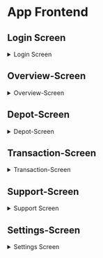 # App Frontend


## Login Screen

<details>
<summary> Login Screen </summary>

<div style="display: flex; justify-content: center; align-items: center;">

    <figure style="margin: 0 20px; text-align: center;">
        <img src="images/app/login-screen/login-screen.png" width="60%">
        <figcaption>Screenshot of login screen</figcaption>
    </figure>

    <figure style="margin: 0 20px; text-align: center;">
        <img src="images/app/login-screen/login-screen-wrong-credentials.png" width="60%">
        <figcaption>Screenshot of failed login</figcaption>
    </figure>

</div>

The <strong>Login Screen </strong> in the <strong> AurumBanking-App </strong> provides users with a simple interface to enter their email and password for authentication.

<h3> Screen Elements </h3>

<ul>
    <li><strong>Penguin Mascot</strong>: A friendly penguin mascot is displayed prominently at the top of the screen, providing a welcoming visual.</li>
    <li><strong>Email Field</strong>: A text input field where the user can enter their email address.</li>
    <li><strong>Password Field</strong>: A password input field where the user can enter their account password. The password is masked for security.</li>
    <li><strong>Login Button</strong>: A button labeled "Login" that submits the email and password for authentication.</li>
</ul>


<h3> Behavior </h3>

<ul>
    <li><strong>Successful Login</strong>: If the user enters the correct email and password, they are authenticated and redirected to the app's main screen.</li>
    <li><strong>Failed Login</strong>: If the user enters incorrect login credentials, a small error message is displayed at the bottom of the screen, informing the user that their credentials are incorrect. The message helps guide the user to try again with the correct information.</li>
</ul>


<h3> Error Handling </h3>

<ul>
    <li><strong>Incorrect Credentials</strong>: When the login attempt fails due to incorrect email or password, a small, clear error message is shown to the user below the login fields, helping them understand the issue and try again.</li>
</ul>

</details>


## Overview-Screen

<details>
<summary> Overview-Screen </summary>

<p> In the following GIF, you can see the functional elements of the Overview Screen. It consists of the app scaffold with some shortcut icons below, which allow the user to quickly access certain pages. </p>

<figure>
    <img src="images/app/overview-screen/Overview-Darkmode.gif" width="40%">
    <figcaption>Overview-Screen in Dark-Mode</figcaption>
</figure>

<p> Below that is the Depot segment, which displays the current depot value. This value is fetched and updated every 3 seconds. </p>

<p> Next are the recent transactions that the user has either received or executed. The three most recent transactions are shown. </p>

<p> Finally, there is the Chart Segment, which accumulates all transactions for a given day and displays them as a bar chart. 
It shows the current day, 2 days in the past, and 2 days in the future, as there may already be transactions scheduled for those days. 
Transactions for the current day are always displayed in the center. </p>

<p> When you tap approximately in the middle of the chart, a red marker appears to indicate that it is the current day. </p>

<p> In the following, you can see the Overview Screen in White Mode. </p>

<div style="display: flex; justify-content: space-around; align-items: center; text-align: center;">

<figure>
    <img src="images/app/overview-screen/Overview-Whitemode-1.png" width="80%">
    <figcaption>Overview-Screen in White-Mode</figcaption>
</figure>

<figure>
    <img src="images/app/overview-screen/Overview-Whitemode-2.png" width="80%">
    <figcaption>Overview-Screen in White-Mode</figcaption>
</figure>
</div>

</details>



## Depot-Screen

<details>
<summary>Depot-Screen</summary>
</details>

## Transaction-Screen

<details>
<summary>Transaction-Screen</summary>

<h3>Overview</h3>

<p> The <strong>Transaction Overview</strong> screen in the <strong>AurumBanking</strong> app allows users to choose between different types of transactions. The interface is designed for ease of use, allowing users to perform standard, international, or permanent transactions. </p>

<div style="text-align: center;">

    <figure>
        <img src="images/app/transaction-screen/transaction-option-view.png" width="40%">
        <figcaption>Screenshot of the main transaction view</figcaption>
    </figure>

</div>

<h4>Transaction Options</h4>

<ul>
    <li><strong>Standard Transfer</strong>:  
        This option allows users to perform a regular domestic bank transfer.
    </li>
    <li><strong>International Transfer</strong>:  
        Users can choose this option to send money to an account in a different country.
    </li>
    <li><strong>Permanent Order</strong>:  
        This option lets users set up a permanent order, which will regularly send a specified amount of money to a designated account.
    </li>
</ul>

<div style="display: flex; justify-content: space-around; align-items: center; text-align: center;">

    <figure style="margin: 10px;">
        <img src="images/app/transaction-screen/transaction-standart-transaction-screen.png" width="100%">
        <figcaption>Screenshot of the standard transaction screen</figcaption>
    </figure>

    <figure style="margin: 10px;">
        <img src="images/app/transaction-screen/transaction-international-transaction-screen.png" width="100%">
        <figcaption>Screenshot of the international transaction screen</figcaption>
    </figure>

    <figure style="margin: 10px;">
        <img src="images/app/transaction-screen/transaction-permanent-transaction.png" width="100%">
        <figcaption>Screenshot of the permanent transaction screen</figcaption>
    </figure>

</div>

<h3>Standard Transfer</h3>

<p> The <code>StandardTransferScreen</code> is specifically designed for domestic transfers. It offers a straightforward form where users can enter the necessary details to complete their transaction. </p>

<h4>Key Features</h4>

<ul>
    <li><strong>Recipient</strong>: Users must enter the name of the person or entity they are transferring money to.</li>
    <li><strong>IBAN</strong>: The International Bank Account Number (IBAN) of the recipient is required for the transaction.</li>
    <li><strong>BIC</strong>: The Bank Identifier Code (BIC) is another crucial piece of information for ensuring the transfer reaches the correct destination.</li>
    <li><strong>Amount</strong>: Users specify the amount they wish to transfer.</li>
    <li><strong>Purpose</strong>: An optional field where users can describe the reason for the transfer.</li>
    <li><strong>Execution Date</strong>: Users can select the date on which they want the transaction to be executed. This is particularly useful for scheduling future payments.</li>
</ul>

<h4>Validation and Error Handling</h4>

<ul>
    <li> The screen includes robust validation to ensure that all required fields are correctly filled out before the user can proceed.</li>
    <li> If a field is incorrectly filled or left blank, the user receives immediate feedback via highlighted fields and an error message.</li>
    <li> This validation process is crucial for preventing errors that could delay or fail the transaction.</li>
</ul>

<h4>Form Submission</h4>

<ul>
    <li> Once all required fields are validated, the user can submit the form to initiate the transfer.</li>
    <li> If the submission is successful, the user is redirected to a confirmation screen, affirming that their transaction is being processed.</li>
    <li> In case of a failure, a clear error message is displayed, allowing the user to understand what went wrong and take corrective action.</li>
</ul>

<h4>Edit and Review Mode</h4>

<ul>
    <li> Allows users to review and edit input details before final submission.</li>
</ul>

<div style="text-align: center;">

    <figure>
        <img src="images/app/transaction-screen/Standard-Ueberweisung.gif" width="40%">
        <figcaption>Visual demo of the standard transaction view</figcaption>
    </figure>

</div>

<h3>International Transfer</h3>

<p> The <code>International Transfer</code> screen is tailored for cross-border transactions, requiring additional input: </p>

<h4>Key Features</h4>

<ul>
    <li><strong>Country</strong>: Users must select the country to which they are transferring money.</li>
    <li><strong>Recipient</strong>: Users enter the name of the person or entity they are transferring money to.</li>
    <li><strong>IBAN</strong>: The International Bank Account Number (IBAN) of the recipient, which is crucial for the transaction.</li>
    <li><strong>BIC</strong>: The Bank Identifier Code (BIC) necessary to route the transfer to the correct bank.</li>
    <li><strong>Amount</strong>: Users specify the amount they wish to transfer.</li>
    <li><strong>Purpose</strong>: An optional field where users can describe the reason for the transfer.</li>
    <li><strong>Execution Date</strong>: The date on which the transaction is to be executed. This field is required and allows for future scheduling.</li>
</ul>

<h4>State Management</h4>

<ul>
    <li><strong>Editable State</strong>: The screen includes a toggle for editing mode, allowing users to either review or modify the details before confirming the transaction.</li>
    <li><strong>Error Handling</strong>: The <code>validateInput</code> function checks all fields for correctness, highlighting any issues directly in the UI by changing the border color of the problematic input fields.</li>
    <li><strong>Snackbar Notifications</strong>: If a user tries to submit the form with errors or if the transaction fails, a Snackbar message appears to inform the user.</li>
</ul>

<h4>Transaction Logic</h4>

<ul>
    <li><strong>Form Validation</strong>: Before submitting, the form is validated to ensure that all required fields are filled out. This is managed by checking the state of each input field and applying necessary validation rules.</li>
    <li><strong>ViewModel Interaction</strong>: The <code>TransferViewModel</code> handles the logic of creating and submitting a new transaction request. If the request is successful, the user is navigated to a success screen; otherwise, an error message is displayed via Snackbar.</li>
    <li><strong>Navigation</strong>: Upon successful validation and submission, the screen navigates the user to the <code>SuccessfulTransaction</code> route.</li>
</ul>

<div style="text-align: center;">

    <figure>
        <img src="images/app/transaction-screen/Internationale-Ueberweisung.gif" width="40%">
        <figcaption>Visual demo of the international transaction view</figcaption>
    </figure>

</div>

<h3>Permanent Order Transfer</h3>

<h4>Function Definition</h4>

<p> The <code>Permanent Order</code> screen allows users to set up recurring transactions. </p>

<h4>Key Features</h4>

<ul>
    <li><strong>Country</strong>: Stores the selected country for the transfer. Defaults to "Deutschland".</li>
    <li><strong>Recipient</strong>: Stores the name of the recipient of the transfer.</li>
    <li><strong>IBAN</strong>: Stores the IBAN (International Bank Account Number) of the recipient.</li>
    <li><strong>BIC</strong>: Stores the BIC (Bank Identifier Code) of the recipient's bank.</li>
    <li><strong>Amount</strong>: Stores the amount of money to be transferred.</li>
    <li><strong>Purpose</strong>: Stores the purpose or reference of the transfer.</li>
    <li><strong>First Execution Date</strong>: Stores the date for the first execution of the transfer.</li>
    <li><strong>Last Execution Date</strong>: Stores the date for the last execution of the transfer.</li>
    <li><strong>Transaction Classification</strong>: Stores the classification of the transaction, defaulted to "Dauerauftrag" (standing order).</li>
</ul>

<h4>State Management and Validation</h4>

<ul>
    <li><strong>isEditable</strong>: Controls whether the input fields are editable.</li>
    <li><strong>showSnackbar</strong>: Controls the visibility of the Snackbar for displaying messages.</li>
    <li><strong>snackbarMessage</strong>: Stores the message to be displayed in the Snackbar.</li>
    <li><strong>errorFields</strong>: Keeps track of the fields that have validation errors.</li>
</ul>

<h4>User Interface Elements</h4>

<ul>
    <li><strong>TransferInteractionScreenBar</strong>: A custom app bar that provides options to toggle edit mode and confirm the transaction.</li>
    <li><strong>OutlinedTextField</strong>: Used for input fields like recipient, country, IBAN, BIC, amount, and purpose.</li>
    <li><strong>DateChoiceButton</strong>: Custom button to select the first and last execution dates.</li>
    <li><strong>CreateBackOrEditButton</strong>: A button that either allows users to go back or toggle the edit mode.</li>
    <li><strong>CreateConfirmSendButton</strong>: A button that confirms the transaction and sends the data to the ViewModel for processing.</li>
</ul>

<div style="text-align: center;">

    <figure>
        <img src="images/app/transaction-screen/Dauerauftrag.gif" width="40%">
        <figcaption>Visual demo of the Dauerauftrag view</figcaption>
    </figure>

</div>

<h3>Handling Incomplete or Invalid Form Inputs</h3>

<p> In the transfer interaction screen, proper validation of user inputs is crucial to ensure that all required fields are completed and valid before proceeding. When a user attempts to submit the form with incomplete or invalid information, the system performs a series of checks. </p>

<h4>Process Overview</h4>

<ul>
    <li>Validation Check: The system checks all required fields to verify their completeness. This includes fields such as country, recipient, IBAN, BIC, amount, purpose, and execution dates.</li>
    <li>Error Notification: If any fields are empty or invalid, the user is notified through a snackbar message. This message typically prompts the user to correct the missing or incorrect information.</li>
    <li>UI Feedback: The interface provides visual feedback to guide the user in correcting the errors. This often involves highlighting the problematic fields or displaying specific error messages.</li>
</ul>

<div style="text-align: center;">

    <figure>
        <img src="images/app/transaction-screen/Standard-Ueberweisung-fehler.gif" width="40%">
        <figcaption>Visual demo of handling incomplete or invalid form inputs</figcaption>
    </figure>

</div>

<h3>Screens in White Mode</h3>

<p> The app offers the option to switch to White Mode, providing a bright and clear user interface. </p>

<div style="display: flex; justify-content: space-around; align-items: center; text-align: center;">

    <figure style="margin: 10px;">
        <img src="images/app/transaction-screen/transaction-standard-transaction-screen-whitemode.png" width="100%">
        <figcaption>Screenshot of the standard transaction screen in Whitemode</figcaption>
    </figure>

    <figure style="margin: 10px;">
        <img src="images/app/transaction-screen/transaction-international-transaction-screen-check-entries-whitemode.png" width="100%">
        <figcaption>Screenshot of the international transaction screen in Whitemode</figcaption>
    </figure>

    <figure style="margin: 10px;">
        <img src="images/app/transaction-screen/transaction-permanent-transaction-screen-with-calendar-whitemode.png" width="100%">
        <figcaption>Screenshot of the permanent transaction screen in Whitemode</figcaption>
    </figure>

</div>

</details>


## Support-Screen

<details>
<summary>Support Screen </summary>

<h3> Support Option View </h3>

<div style="text-align: center;">

    <figure>
        <img src="images/app/support-screen/support_main_view.png" width="40%">
        <figcaption>Screenshot of the main support view</figcaption>
    </figure>

</div>

<h3> Support Option View </h3>

<p> The <strong>Support Option View</strong> in the AurumBanking app is designed to provide users with various options to resolve any issues or answer questions quickly and efficiently. </p>

<h4> Options: </h4>

<ol>
    <li><strong>Support Inquiry</strong>:  
        Tap the mail icon to send a direct support request.
    </li>
    <li><strong>Phone Support</strong>:  
        Users can choose to contact customer support by phone. Tapping opens the integrated telephone app on the used mobile device. The number is automatically inserted.
    </li>
    <li><strong>FAQ Section</strong>:  
        The information icon leads users to the frequently asked questions (FAQ) section.
    </li>
</ol>

<h3> Support Request View </h3>
<div style="display: flex; justify-content: space-around; align-items: center; text-align: center;">

    <figure style="margin: 10px;">
        <img src="images/app/support-screen/support-request-view.png" width="100%">
        <figcaption>Screenshot of the support request screen</figcaption>
    </figure>

    <figure style="margin: 10px;">
        <img src="images/app/support-screen/support-request-view-success.png" width="100%">
        <figcaption>Screenshot of the error message</figcaption>
    </figure>

    <figure style="margin: 10px;">
        <img src="images/app/support-screen/suppot-request-view-fail.png" width="100%">
        <figcaption>Screenshot of the success message</figcaption>
    </figure>

</div>

<h4> Support Request Screen </h4>

<p> This screen allows users to submit a support request by filling out the necessary information. The user can enter their legal name, the type of inquiry, their email address, and a message detailing their issue. </p>

<ul>
    <li><strong>Legal Name</strong>: The user's legal name, which is provided from the session manager.</li>
    <li><strong>Type of Inquiry</strong>: Users can choose from a dropdown-menu (e.g., Überweisung, Konto, Benutzerdaten).</li>
    <li><strong>Email Address</strong>: The user's contact email address, which also is provided.</li>
    <li><strong>Message</strong>: A text field where the user can enter their specific issue or question.</li>
</ul>


<p> At the bottom, there is a <strong>Send</strong> button that the user can tap to submit the support request. When the button is clicked, the user inputs get checked. For example the message field must be filled and the type must be selected.
At the top is a small menu bar with a check icon with the same functionality as the "senden" button </p> 

<h4> Support Request Submitted (Success) Screen </h4>

<p> Once the user successfully submits their support request, a confirmation popup appears to inform them that their request has been received. This dialog reassures the user that their inquiry is being processed. </p>

<ul>
    <li><strong>Confirmation Message</strong>: "Anfrage gesendet" — informs the user that the support request has been sent.</li>
    <li><strong>Details</strong>: The message also states that the request will be processed as quickly as possible.</li>
</ul>


<p> The user can tap <strong>OK</strong> to dismiss the popup and return to the app. </p>>

<h4> Support Request Error (Failure) Screen </h4>

If there are any issues with the support request submission (e.g., missing required fields), the user is shown an error popup. This message prompts the user to complete the missing information.

<ul>
    <li><strong>Error Message</strong>: "Fehler" — indicates that an error occurred during the submission process.</li>
    <li><strong>Details</strong>: The message encourages the user to "Bitte füllen Sie alle Felder korrekt aus." (Please fill out all fields correctly).</li>
    <li><strong>Sending Error</strong>: If there is an error from sending, there is a different error message to inform the user.</li>
</ul>


The user can tap <strong>OK</strong> to dismiss the error and return to the form to correct the mistakes.

<h3> Support Sub Screens </h3>

<div style="display: flex; justify-content: space-around; align-items: center; text-align: center;">

    <figure style="margin: 10px;">
        <img src="images/app/support-screen/FAQ-Screen.png" width="100%">
        <figcaption>Screenshot of the FAQ screen</figcaption>
    </figure>

    <figure style="margin: 10px;">
        <img src="images/app/support-screen/telephone-support-screen.png" width="100%">
        <figcaption>Screenshot of the telephone support</figcaption>
    </figure>

    <figure style="margin: 10px;">
        <img src="images/app/support-screen/telephone-app-screen.png" width="100%">
        <figcaption>Screenshot of telephone app screen</figcaption>
    </figure>

</div>

<h4> FAQ Screen </h4>


<p> This screen provides users with a Frequently Asked Questions (FAQ) section, helping them resolve common issues and inquiries. Users can expand the questions to read answers about setting up their account, the security of the app, and how to transfer money to another account. </p>

<strong> Key Elements: </strong>

<ul>
    <li><strong>FAQ Cards</strong>: The screen displays collapsible cards for each FAQ topic.</li>
    <li><strong>Questions Addressed</strong>:
        <ul>
            <li>Setting up a new account in the app.</li>
            <li>Security measures to protect the account.</li>
            <li>Transferring money to another account.</li>
        </ul>
    </li>
</ul>


<h4> Telephone Support Screen </h4>


<p> This screen allows users to access AurumBanking's telephone support. The app provides the contact information, including the phone number and business hours (Monday to Friday, 8:00 - 20:00), enabling users to get direct support from customer service.
</p>

<ul>
    <li><strong>Key Elements</strong>:</li>
    <ul>
        <li><strong>Phone Number Display</strong>: The contact number for customer service.</li>
        <li><strong>Support Hours</strong>: Operating hours are clearly displayed for user reference.</li>
    </ul>
</ul>

<h4> Telephone App Screen </h4>


<p> This screen shows the user's telephone dialer with the AurumBanking support number pre-filled. From this screen, the user can directly call the support line, create a new contact, add the number to an existing contact, or send an SMS. </p>

<ul>
    <li><strong>Key Elements</strong>:</li>
    <ul>
        <li><strong>Dial Pad</strong>: The dialer pad with the pre-filled AurumBanking support number.</li>
        <li><strong>Options Menu</strong>: Additional options to create a new contact, add to an existing contact, or send an SMS.</li>
    </ul>
</ul>


<h3> Screens in White Mode </h3>

<div style="display: flex; justify-content: space-around; align-items: center; text-align: center;">

     <figure style="margin: 10px;">
        <img src="images/app/support-screen/support_main_view-whitemode.png" width="100%">
        <figcaption>Screenshot the support main view in whitemode</figcaption>
    </figure>

    <figure style="margin: 10px;">
        <img src="images/app/support-screen/support-request-view-whitemode.png" width="100%">
        <figcaption>Screenshot of the support request screen in whitemode</figcaption>
    </figure>   

    <figure style="margin: 10px;">
        <img src="images/app/support-screen/telephone-support-screen-whitemode.png" width="100%">
        <figcaption>Screenshot of the telephone support in whitemode</figcaption>
    </figure>

</div>

</details>



## Settings-Screen

<details>
<summary> Settings Screen </summary>

<h3> Settings Option Screen in AurumBanking App </h3>

<div style="display: flex; justify-content: center;">

    <figure style="margin-right: 20px;">
        <img src="images/app/settings-screen/settings-option-screen.png" width="60%">
        <figcaption>Screenshot of the settings option screen</figcaption>
    </figure>
    
    <figure>
        <img src="images/app/settings-screen/settings-option-screen-whitemode.png" width="60%">
        <figcaption>Screenshot of the settings option screen in white mode</figcaption>
    </figure>

</div>


<p>
    The <strong>Settings Option Screen</strong> in the <strong>AurumBanking</strong> app serves as the main hub for users to manage their personal settings. From this screen, the user can access various important functions related to their account and the app's appearance.
</p>

<h4> Overview of the Settings Option Screen </h4>

<p> Upon accessing the settings screen, the user is greeted by the app's mascot and a friendly prompt: **"Hier können Sie Einstellungen vornehmen!"**, which translates to "Here you can make settings!" in English. Below this prompt, the user is presented with three main options:
</p>

<ul>
    <li><strong>Personal Data (Persönliche Daten)</strong>: Allows the user to view and edit their personal information, such as their name, address, and contact details.</li>
    <li><strong>Change Password (Passwort ändern)</strong>: Provides a secure method for the user to change their account password.</li>
    <li><strong>Change Design (Design ändern)</strong>: Enables the user to switch between different design modes (e.g., light and dark mode) for the app's appearance.</li>
</ul>


<h4> Additional Notes </h4>

<ul>
    <li>This screen acts as a central location for managing account settings and appearance options within the app.</li>
    <li>The user can quickly access this screen by tapping the gear icon located in the top right corner of the main screen.</li>
</ul>


<h3> Change To Whitemode Screen </h3>
<div style="text-align: center;">

    <figure>
        <img src="images/app/settings-screen/settings-whitemode-screen-record.gif" width="40%">
        <figcaption>gif of changing to whitemode</figcaption>
    </figure>

</div>

<p>The <strong>AurumBanking</strong> app provides a setting option to change the visual design of the app. This allows the user to switch between different themes, such as a light or dark mode, depending on their preference.</p>

<h4>Overview of the White Mode Setting</h4>

<p>The white mode (or light mode) setting is accessible from the <strong>Settings</strong> screen within the AurumBanking app. Upon selecting this option, the user interface of the app transitions to a lighter color palette, making it easier to view in well-lit environments.</p>

<p>By selecting the <strong>Möchten Sie auf White-Mode/Dark-Mode wechseln</strong> option, the user can alter the appearance of the app. The app will ask for confirmation, and after clicking <strong>"verstanden"</strong>, the app will switch to the desired mode.</p>


<h3> Change Password Screen in AurumBanking App </h3>

<div style="display: flex; justify-content: center;">
    
    <figure style="margin-right: 20px;">
        <img src="images/app/settings-screen/settings-new-password-screen.png" width="60%">
        <figcaption>Screenshot of the new password screen</figcaption>
    </figure>
    
    <figure>
        <img src="images/app/settings-screen/settings-new-password-screen-whitemode.png" width="60%">
        <figcaption>Screenshot of the new password screen in white mode</figcaption>
    </figure>
    
</div>

<h4> Change Password Screen in AurumBanking App </h4>

<p>The <strong>Change Password Screen</strong> in the <strong>AurumBanking</strong> app allows users to securely update their account password. This screen provides an intuitive and user-friendly interface for changing the password in three simple steps.</p>

<h4> Overview of the Change Password Screen </h4>

<p>Upon accessing this screen, the user is prompted with the message <strong>"Hier können Sie ihr Passwort ändern!"</strong>, which translates to "Here you can change your password!" in English.</p>

<p>The user is presented with three fields:</p>
<ul>
    <li><strong>Old Password (Altes Passwort)</strong>: The user enters their current password.</li>
    <li><strong>New Password (Neues Passwort)</strong>: The user enters a new password they would like to set.</li>
    <li><strong>Repeat New Password (Neues Passwort wiederholen)</strong>: The user repeats the new password for confirmation.</li>
</ul>

<p>At the bottom, the user can tap the <strong>"Bestätigen"</strong> (Confirm) button to complete the password change process.</p>

<h4> Additional Notes </h4>

<ul>
    <li>The change password process is designed to ensure security, requiring the user to input their old password before confirming the new one.</li>
    <li>This screen can be accessed from the <strong>Settings</strong> menu by selecting the <strong>Change Password</strong> option.</li>
</ul>



<h3> Personal Data Screen in AurumBanking App </h3>

<div style="display: flex; justify-content: center;">
    
    <figure style="margin-right: 20px;">
        <img src="images/app/settings-screen/settings-personal-data-screen.png" width="60%">
        <figcaption>Screenshot of settings personal data</figcaption>
    </figure>
    
    <figure>
        <img src="images/app/settings-screen/settings-personal-data-screen-whitemode.png" width="60%">
        <figcaption>Screenshot of settings personal data in whitemode</figcaption>
    </figure>
    
</div>



<p>The <strong>Personal Data Screen</strong> in the <strong>AurumBanking</strong> app allows the user to view their account information in a detailed and structured format. This screen provides essential details about the user's account, such as their legal name, address, contact information, and account number.</p>

<h4> Overview of the Personal Data Screen </h4>

<p>On this screen, the user can see their information displayed clearly under the following categories:</p>
<ul>
    <li><strong>Profile Picture</strong>: Profile Picture of the user.</li>
    <li><strong>Legal Name</strong>: The full legal name of the account holder.</li>
    <li><strong>Address</strong>: The account holder's address, including street, postal code, city, and country.</li>
    <li><strong>Phone Number</strong>: The user's contact phone number.</li>
    <li><strong>Email Address</strong>: The registered email associated with the user's account.</li>
    <li><strong>Account Number</strong>: The unique account number assigned to the user.</li>
</ul>


<h4> Additional Notes </h4>

<ul>
    <li>The user can access this screen by navigating through the <strong>Settings</strong> menu and selecting the <strong>Personal Data</strong> option.</li>
    <li>All the data shown here is private and secure, ensuring that only the account holder has access to their personal details.</li>
</ul>

</details>


